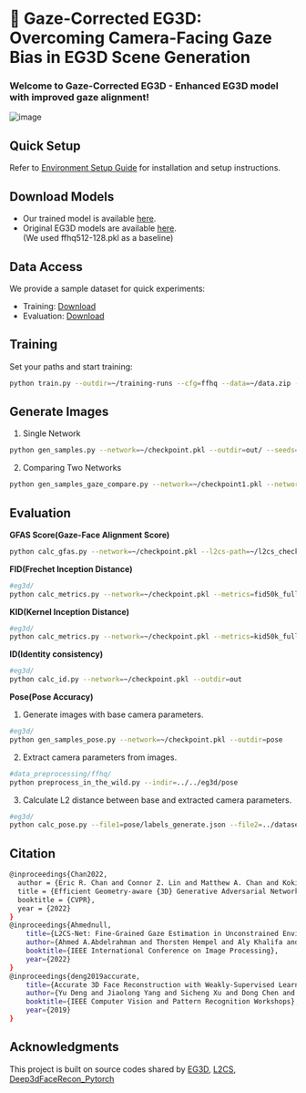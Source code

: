 # 🌟 Gaze-Corrected EG3D: Overcoming Camera-Facing Gaze Bias in EG3D Scene Generation

### ****Welcome** to Gaze-Corrected EG3D - **Enhanced EG3D model** with **improved gaze alignment!****

![image](https://github.com/3D-eye-centric-bias/Gaze-Corrected-EG3D/assets/63842546/ec4959b1-5e5c-44ee-9c3d-175a5bc4818c)
 

## Quick Setup
Refer to [Environment Setup Guide](https://github.com/3D-eye-centric-bias/Gaze-Corrected-EG3D/blob/main/docs/env_guide.md) for installation and setup instructions.

## Download Models
- Our trained model is available [here](https://drive.google.com/file/d/1LAzjJBhp5GGZLymWt_VP-LMzOHI8pfzj/view?usp=sharing).
- Original EG3D models are available [here](https://github.com/NVlabs/eg3d/blob/main/docs/models.md).  
  (We used ffhq512-128.pkl as a baseline)

## Data Access
We provide a sample dataset for quick experiments:
- Training: [Download](https://drive.google.com/file/d/1fhgC6hBY8_cnaMOR-TiGL5Pnp2djk8qb/view?usp=sharing)
- Evaluation: [Download](https://drive.google.com/file/d/1A6_MHbBt2sxUUHu7VFBFmMo2uoWsL8uh/view?usp=sharing)

## Training
Set your paths and start training:
```bash
python train.py --outdir=~/training-runs --cfg=ffhq --data=~/data.zip --resume=~/checkpoint.pkl --l2cs-path=~/l2cs_checkpoint.pkl --gpus=4 --batch=16 --gamma=1 --batch-gpu=4 --gen_pose_cond=True --neural_rendering_resolution_final=128
```

## Generate Images
1. Single Network
```bash
python gen_samples.py --network=~/checkpoint.pkl --outdir=out/ --seeds=0-3
```

2. Comparing Two Networks
```bash
python gen_samples_gaze_compare.py --network=~/checkpoint1.pkl --network2=~/checkpoint2.pkl --l2cs-path=~/l2cs_checkpoint.pkl --outdir=out/ --seeds=0-3
```

## Evaluation  
**GFAS Score(Gaze-Face Alignment Score)**
```bash
python calc_gfas.py --network=~/checkpoint.pkl --l2cs-path=~/l2cs_checkpoint.pkl
```
**FID(Frechet Inception Distance)**
```bash
#eg3d/
python calc_metrics.py --network=~/checkpoint.pkl --metrics=fid50k_full --data=~/eval
```

**KID(Kernel Inception Distance)**
```bash
#eg3d/
python calc_metrics.py --network=~/checkpoint.pkl --metrics=kid50k_full --data=~/eval
```

**ID(Identity consistency)**
```bash
#eg3d/
python calc_id.py --network=~/checkpoint.pkl --outdir=out 
```

**Pose(Pose Accuracy)**
1. Generate images with base camera parameters.
```bash
#eg3d/
python gen_samples_pose.py --network=~/checkpoint.pkl --outdir=pose
```
2. Extract camera parameters from images.
```bash
#data_preprocessing/ffhq/
python preprocess_in_the_wild.py --indir=../../eg3d/pose
```
3. Calculate L2 distance between base and extracted camera parameters.
```bash
#eg3d/
python calc_pose.py --file1=pose/labels_generate.json --file2=../dataset_preprocessing/ffhq/pose/dataset.json
```

## Citation
```bash
@inproceedings{Chan2022,
  author = {Eric R. Chan and Connor Z. Lin and Matthew A. Chan and Koki Nagano and Boxiao Pan and Shalini De Mello and Orazio Gallo and Leonidas Guibas and Jonathan Tremblay and Sameh Khamis and Tero Karras and Gordon Wetzstein},
  title = {Efficient Geometry-aware {3D} Generative Adversarial Networks},
  booktitle = {CVPR},
  year = {2022}
}
@inproceedings{Ahmednull,
    title={L2CS-Net: Fine-Grained Gaze Estimation in Unconstrained Environments},
    author={Ahmed A.Abdelrahman and Thorsten Hempel and Aly Khalifa and Ayoub Al-Hamadi},
    booktitle={IEEE International Conference on Image Processing},
    year={2022}
}
@inproceedings{deng2019accurate,
    title={Accurate 3D Face Reconstruction with Weakly-Supervised Learning: From Single Image to Image Set},
    author={Yu Deng and Jiaolong Yang and Sicheng Xu and Dong Chen and Yunde Jia and Xin Tong},
    booktitle={IEEE Computer Vision and Pattern Recognition Workshops},
    year={2019}
}
```


## Acknowledgments
This project is built on source codes shared by [EG3D](https://github.com/NVlabs/eg3d), [L2CS](https://github.com/Ahmednull/L2CS-Net), [Deep3dFaceRecon_Pytorch](https://github.com/sicxu/Deep3DFaceRecon_pytorch)
